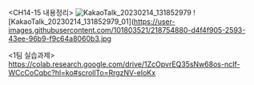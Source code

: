 <CH14-15 내용정리>
![KakaoTalk_20230214_131852979](https://user-images.githubusercontent.com/101803521/218754827-f0e337ef-4916-4c3a-8828-e007219da0af.jpg)
![KakaoTalk_20230214_131852979_01](https://user-images.githubusercontent.com/101803521/218754880-d4f4f905-2593-43ee-96b9-f9c64a8060b3.jpg

<1팀 실습과제>
https://colab.research.google.com/drive/1ZcOpvrEQ35sNw68os-ncIf-WCcCoCqbc?hl=ko#scrollTo=RrgzNV-eIoKx
